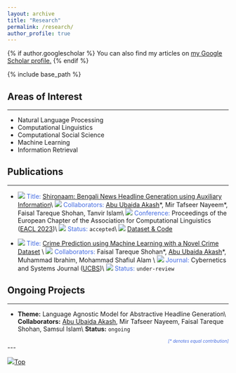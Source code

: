 ```yaml
---
layout: archive
title: "Research"
permalink: /research/
author_profile: true
---
```


{% if author.googlescholar %}
  You can also find my articles on <u><a href="{{author.googlescholar}}">my Google Scholar profile</a>.</u>
{% endif %}

{% include base_path %}

## Areas of Interest

---

* Natural Language Processing
* Computational Linguistics
* Computational Social Science
* Machine Learning
* Information Retrieval

## Publications

---

* <img src="https://img.icons8.com/color/20/null/document-header.png"/> <span style="color:RoyalBlue">Title:</span> [Shironaam: Bengali News Headline Generation using Auxiliary Information](https://www.researchgate.net/publication/368517708_Shironaam_Bengali_News_Headline_Generation_using_Auxiliary_Information)\\
<img src="https://img.icons8.com/ultraviolet/20/null/groups.png"/> <span style="color:RoyalBlue">Collaborators:</span> <ins>Abu Ubaida Akash</ins>\*, Mir Tafseer Nayeem\*, Faisal Tareque Shohan, Tanvir Islam\\
<img src="https://img.icons8.com/ultraviolet/20/null/performance.png"/> <span style="color:RoyalBlue">Conference:</span> Proceedings of the European Chapter of the Association for Computational Linguistics ([EACL 2023](https://2023.eacl.org/))\\
<img src="https://img.icons8.com/fluency/20/null/progress-indicator.png"/> <span style="color:RoyalBlue">Status:</span> `accepted`\\
<img src="https://abuubaida.github.io/images/pointer.png"/> [Dataset & Code](https://github.com/dialect-ai/BenHeadGen)


* <img src="https://img.icons8.com/color/20/null/document-header.png"/> <span style="color:RoyalBlue">Title:</span> [Crime Prediction using Machine Learning with a Novel Crime Dataset](https://arxiv.org/abs/2211.01551) \\
<img src="https://img.icons8.com/ultraviolet/20/null/groups.png"/> <span style="color:RoyalBlue">Collaborators:</span> Faisal Tareque Shohan\*, <ins>Abu Ubaida Akash</ins>\*, Muhammad Ibrahim, Mohammad Shafiul Alam \\
<img src="https://img.icons8.com/external-fauzidea-blue-fauzidea/20/null/external-journal-back-to-school-fauzidea-blue-fauzidea.png"/> <span style="color:RoyalBlue">Journal:</span> Cybernetics and Systems Journal ([UCBS](https://www.tandfonline.com/journals/ucbs20))\\
<img src="https://img.icons8.com/fluency/20/null/progress-indicator.png"/> <span style="color:RoyalBlue">Status:</span> `under-review`

## Ongoing Projects

---

<!-- Systems for automatically creating headlines might help editors come up with catchy titles that would draw readers or visitors. However, due to the lack of adequate parallel data for low-resource languages like Bengali and the lack of ideal methods to develop a system for headline generation using pre-trained language models, particularly for lengthy news articles, the performance of headline generation systems remains challenging. In order to overcome these difficulties, we offer a sizable dataset in Bengali and use our innovative approach to enhance the headlines that are created. -->

* **Theme:** Language Agnostic Model for Abstractive Headline Generation\\
**Collaborators:** <ins>Abu Ubaida Akash</ins>, Mir Tafseer Nayeem, Faisal Tareque Shohan, Samsul Islam\\
**Status:** `ongoing`

<!-- {% for post in site.research reversed %}
  {% include archive-single.html %}
{% endfor %} -->

<div style="text-align: right"><span style="color:RoyalBlue"><em><sub><sup>[* denotes equal contribution]</sup></sub></em></span></div>
---

[<img src="https://img.icons8.com/emoji/24/000000/up-arrow-emoji.png"/>](https://abuubaida.github.io/research/#)[Top](https://abuubaida.github.io/research/#)
